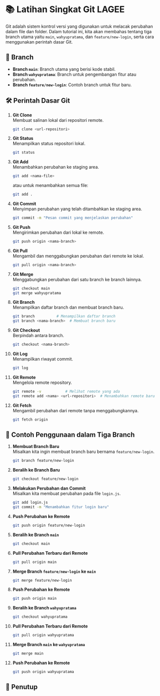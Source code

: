 # 📚 Latihan Singkat Git LAGEE

Git adalah sistem kontrol versi yang digunakan untuk melacak perubahan dalam file dan folder. Dalam tutorial ini, kita akan membahas tentang tiga branch utama yaitu `main`, `wahyupratama`, dan `feature/new-login`, serta cara menggunakan perintah dasar Git.

## 🌳 Branch

- **Branch `main`**: Branch utama yang berisi kode stabil.
- **Branch `wahyupratama`**: Branch untuk pengembangan fitur atau perubahan.
- **Branch `feature/new-login`**: Contoh branch untuk fitur baru.

## 🛠️ Perintah Dasar Git

1. **Git Clone**  
   Membuat salinan lokal dari repositori remote.

   ```bash
   git clone <url-repositori>
   ```

2. **Git Status**  
   Menampilkan status repositori lokal.

   ```bash
   git status
   ```

3. **Git Add**  
   Menambahkan perubahan ke staging area.

   ```bash
   git add <nama-file>
   ```

   atau untuk menambahkan semua file:

   ```bash
   git add .
   ```

4. **Git Commit**  
   Menyimpan perubahan yang telah ditambahkan ke staging area.

   ```bash
   git commit -m "Pesan commit yang menjelaskan perubahan"
   ```

5. **Git Push**  
   Mengirimkan perubahan dari lokal ke remote.

   ```bash
   git push origin <nama-branch>
   ```

6. **Git Pull**  
   Mengambil dan menggabungkan perubahan dari remote ke lokal.

   ```bash
   git pull origin <nama-branch>
   ```

7. **Git Merge**  
   Menggabungkan perubahan dari satu branch ke branch lainnya.

   ```bash
   git checkout main
   git merge wahyupratama
   ```

8. **Git Branch**  
   Menampilkan daftar branch dan membuat branch baru.

   ```bash
   git branch          # Menampilkan daftar branch
   git branch <nama-branch>  # Membuat branch baru
   ```

9. **Git Checkout**  
   Berpindah antara branch.

   ```bash
   git checkout <nama-branch>
   ```

10. **Git Log**  
    Menampilkan riwayat commit.

    ```bash
    git log
    ```

11. **Git Remote**  
    Mengelola remote repository.

    ```bash
    git remote -v           # Melihat remote yang ada
    git remote add <nama> <url-repositori>  # Menambahkan remote baru
    ```

12. **Git Fetch**  
    Mengambil perubahan dari remote tanpa menggabungkannya.
    ```bash
    git fetch origin
    ```

## 📌 Contoh Penggunaan dalam Tiga Branch

1. **Membuat Branch Baru**  
   Misalkan kita ingin membuat branch baru bernama `feature/new-login`.

   ```bash
   git branch feature/new-login
   ```

2. **Beralih ke Branch Baru**

   ```bash
   git checkout feature/new-login
   ```

3. **Melakukan Perubahan dan Commit**  
   Misalkan kita membuat perubahan pada file `login.js`.

   ```bash
   git add login.js
   git commit -m "Menambahkan fitur login baru"
   ```

4. **Push Perubahan ke Remote**

   ```bash
   git push origin feature/new-login
   ```

5. **Beralih ke Branch `main`**

   ```bash
   git checkout main
   ```

6. **Pull Perubahan Terbaru dari Remote**

   ```bash
   git pull origin main
   ```

7. **Merge Branch `feature/new-login` ke `main`**

   ```bash
   git merge feature/new-login
   ```

8. **Push Perubahan ke Remote**

   ```bash
   git push origin main
   ```

9. **Beralih ke Branch `wahyupratama`**

   ```bash
   git checkout wahyupratama
   ```

10. **Pull Perubahan Terbaru dari Remote**

    ```bash
    git pull origin wahyupratama
    ```

11. **Merge Branch `main` ke `wahyupratama`**

    ```bash
    git merge main
    ```

12. **Push Perubahan ke Remote**
    ```bash
    git push origin wahyupratama
    ```

## 🎉 Penutup
